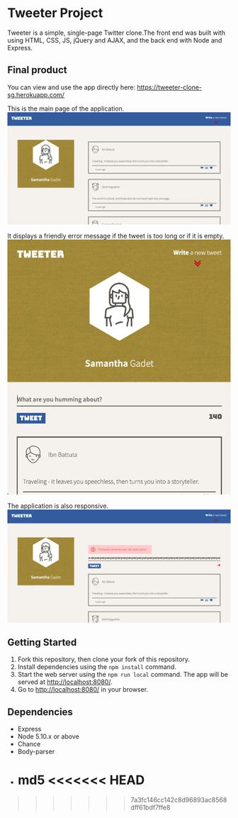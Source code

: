 # Tweeter Project

Tweeter is a simple, single-page Twitter clone.The front end was built with using HTML, CSS, JS, jQuery and AJAX, and the back end with Node and Express.

## Final product

You can view and use the app directly here: https://tweeter-clone-sg.herokuapp.com/

This is the main page of the application.
!["main page on desktop"](https://github.com/Samy0412/tweeter/blob/master/docs/main-page.png?raw=true)

It displays a friendly error message if the tweet is too long or if it is empty.
!["Error box 1"](https://github.com/Samy0412/tweeter/blob/master/docs/tablet-view.png?raw=true)

The application is also responsive.
!["main page on tablet"](https://github.com/Samy0412/tweeter/blob/master/docs/error-message.png?raw=true)

## Getting Started

1. Fork this repository, then clone your fork of this repository.
2. Install dependencies using the `npm install` command.
3. Start the web server using the `npm run local` command. The app will be served at <http://localhost:8080/>.
4. Go to <http://localhost:8080/> in your browser.

## Dependencies

- Express
- Node 5.10.x or above
- Chance
- Body-parser
- md5
  <<<<<<< HEAD
  =======

> > > > > > > 7a3fc146cc142c8d96893ac8568dff61bdf7ffe8
